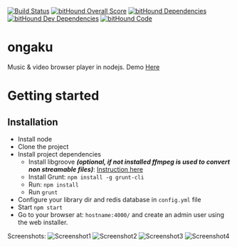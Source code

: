 [![Build Status](https://travis-ci.org/svandecappelle/ongaku.svg?branch=master)](https://travis-ci.org/svandecappelle/ongaku) [![bitHound Overall Score](https://www.bithound.io/github/svandecappelle/ongaku/badges/score.svg)](https://www.bithound.io/github/svandecappelle/ongaku) [![bitHound Dependencies](https://www.bithound.io/github/svandecappelle/ongaku/badges/dependencies.svg)](https://www.bithound.io/github/svandecappelle/ongaku/master/dependencies/npm) [![bitHound Dev Dependencies](https://www.bithound.io/github/svandecappelle/ongaku/badges/devDependencies.svg)](https://www.bithound.io/github/svandecappelle/ongaku/master/dependencies/npm) [![bitHound Code](https://www.bithound.io/github/svandecappelle/ongaku/badges/code.svg)](https://www.bithound.io/github/svandecappelle/ongaku)

ongaku
======

Music &amp; video browser player in nodejs.
Demo [Here](http://music.mizore.fr/ "here")

# Getting started
## Installation
* Install node
* Clone the project
* Install project dependencies
  * Install libgroove ***(optional, if not installed ffmpeg is used to convert non streamable files)***: [Instruction here](https://github.com/andrewrk/libgroove#installation "Instruction here")
  * Install Grunt: ```npm install -g grunt-cli```
  * Run: ```npm install```
  * Run ```grunt```
* Configure your library dir and redis database in ```config.yml``` file
* Start ```npm start```
* Go to your browser at: ```hostname:4000/``` and create an admin user using the web installer.

Screenshots:
![Screenshot1](http://imagik.fr/images/2016/10/25/Capturedecrande2016-10-2517-39-07.png)
![Screenshot2](http://imagik.fr/images/2016/10/25/Capturedecrande2016-10-2517-39-25.png)
![Screenshot3](http://imagik.fr/images/2016/10/25/Capturedecrande2016-10-2517-39-54.png)
![Screenshot4](http://imagik.fr/images/2016/10/25/Capturedecrande2016-10-2517-41-15.png)

